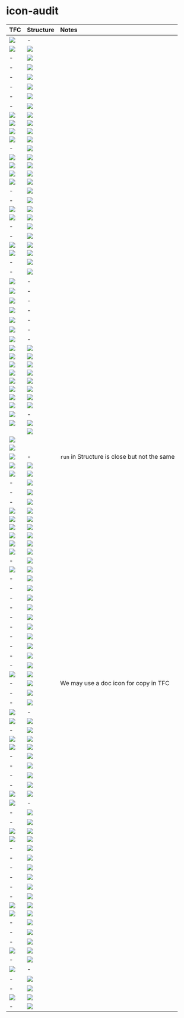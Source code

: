 # icon-audit
 
| TFC                                | Structure                                | Notes                                        |
|:-----------------------------------|:-----------------------------------------|:---------------------------------------------|
| ![](tfc/bolt.svg)                  | -                                        |                                              |
| ![](tfc/add.svg)                   | ![](structure/plus-plain.svg)            |                                              |
| -                                  | ![](structure/plus-circle-fill.svg)      |                                              |
| -                                  | ![](structure/plus-circle-outline.svg)   |                                              |
| -                                  | ![](structure/plus-square-fill.svg)      |                                              |
| -                                  | ![](structure/minus-circle-outline.svg)  |                                              |
| -                                  | ![](structure/minus-circle-fill.svg)     |                                              |
| -                                  | ![](structure/minus-square-fill.svg)     |                                              |
| ![](tfc/cancel-square-outline.svg) | ![](structure/cancel-square-outline.svg) |                                              |
| ![](tfc/cancel.svg)                | ![](structure/cancel-square-fill.svg)    |                                              |
| ![](tfc/error.svg)                 | ![](structure/cancel-circle-fill.svg)    |                                              |
| ![](tfc/times.svg)                 | ![](structure/cancel-plain.svg)          |                                              |
| -                                  | ![](structure/cancel-circle-outline.svg) |                                              |
| ![](tfc/check-circle-fill.svg)     | ![](structure/check-circle-fill.svg)     |                                              |
| ![](tfc/success.svg)               | ![](structure/check-circle-fill.svg)     |                                              |
| ![](tfc/check-circle-outline.svg)  | ![](structure/check-circle-outline.svg)  |                                              |
| ![](tfc/checkmark.svg)             | ![](structure/check-plain.svg)           |                                              |
| -                                  | ![](structure/alert-circle-fill.svg)     |                                              |
| -                                  | ![](structure/alert-circle-outline.svg)  |                                              |
| ![](tfc/warning.svg)               | ![](structure/alert-triangle.svg)        |                                              |
| ![](tfc/lock.svg)                  | ![](structure/lock-closed.svg)           |                                              |
| -                                  | ![](structure/lock-disabled.svg)         |                                              |
| -                                  | ![](structure/lock-open.svg)             |                                              |
| ![](tfc/chevron-down.svg)          | ![](structure/chevron-down.svg)          |                                              |
| ![](tfc/chevron-up.svg)            | ![](structure/chevron-up.svg)            |                                              |
| -                                  | ![](structure/chevron-right.svg)         |                                              |
| -                                  | ![](structure/chevron-left.svg)          |                                              |
| ![](tfc/github.svg)                | -                                        |                                              |
| ![](tfc/gitlab.svg)                | -                                        |                                              |
| ![](tfc/bitbucket.svg)             | -                                        |                                              |
| ![](tfc/logo_slack-large.svg)      | -                                        |                                              |
| ![](tfc/logo_slack-small.svg)      | -                                        |                                              |
| ![](tfc/logo_webhook-large.svg)    | -                                        |                                              |
| ![](tfc/logo_webhook-small.svg)    | -                                        |                                              |
| ![](tfc/clock.svg)                 | ![](structure/clock-outline.svg)         |                                              |
| ![](tfc/delete.svg)                | ![](structure/trash.svg)                 |                                              |
| ![](tfc/fold-out.svg)              | ![](structure/unfold-more.svg)           |                                              |
| ![](tfc/fold-in.svg)               | ![](structure/unfold-less.svg)           |                                              |
| ![](tfc/expand.svg)                | ![](structure/expand-more.svg)           |                                              |
| ![](tfc/collapse.svg)              | ![](structure/expand-less.svg)           |                                              |
| ![](tfc/info.svg)                  | ![](structure/info-circle-outline.svg)   |                                              |
| ![](tfc/file.svg)                  | ![](structure/file-fill.svg)             |                                              |
| ![](tfc/repo.svg)                  | -                                        |                                              |
| ![](tfc/settings.svg)              | ![](structure/settings.svg)              |                                              |
|                                    | ![](structure/tune.svg)                  |                                              |
| ![](tfc/scroll-top.svg)            |                                          |                                              |
| ![](tfc/scroll-bottom.svg)         |                                          |                                              |
| ![](tfc/running.svg)               | -                                        | `run` in Structure is close but not the same |
| ![](tfc/user-organization.svg)     | ![](structure/user-organization.svg)     |                                              |
| ![](tfc/premium.svg)               | ![](structure/user-organization.svg)     |                                              |
| -                                  | ![](structure/git-branch.svg)            |                                              |
| -                                  | ![](structure/git-commit.svg)            |                                              |
| -                                  | ![](structure/git-pull-request.svg)      |                                              |
| ![](tfc/minus.svg)                 | ![](structure/minus-plain.svg)           |                                              |
| ![](tfc/queue-plan.svg)            | ![](structure/queue.svg)                 |                                              |
| ![](tfc/trial.svg)                 | ![](structure/calendar.svg)              |                                              |
| ![](tfc/visibility-hide.svg)       | ![](structure/visibility-hide.svg)       |                                              |
| ![](tfc/visibility-show.svg)       | ![](structure/visibility-show.svg)       |                                              |
| ![](tfc/sort.svg)                  | ![](structure/swap-vertical.svg)         |                                              |
| -                                  | ![](structure/swap-horizontal.svg)       |                                              |
| ![](tfc/filter.svg)                | ![](structure/filter.svg)                |                                              |
| -                                  | ![](structure/tune.svg)                  |                                              |
| -                                  | ![](structure/star-outline.svg)          |                                              |
| -                                  | ![](structure/star-fill.svg)             |                                              |
| -                                  | ![](structure/arrow-left.svg)            |                                              |
| -                                  | ![](structure/arrow-right.svg)           |                                              |
| -                                  | ![](structure/arrow-up.svg)              |                                              |
| -                                  | ![](structure/arrow-down.svg)            |                                              |
| -                                  | ![](structure/sub-arrow-left.svg)        |                                              |
| -                                  | ![](structure/sub-arrow-right.svg)       |                                              |
| -                                  | ![](structure/upload.svg)                |                                              |
| ![](tfc/download.svg)              | ![](structure/download.svg)              |                                              |
| -                                  | ![](structure/copy-action.svg)           | We may use a doc icon for copy in TFC        |
| -                                  | ![](structure/copy-success.svg)          |                                              |
| -                                  | ![](structure/clock-fill.svg)            |                                              |
| ![](tfc/pending.svg)               | -                                        |                                              |
| ![](tfc/horizontal-ellipsis.svg)   | ![](structure/more-horizontal.svg)       |                                              |
| -                                  | ![](structure/more-vertical.svg)         |                                              |
| ![](tfc/edit.svg)                  | ![](structure/edit.svg)                  |                                              |
| ![](tfc/help-circle-outline.svg)   | ![](structure/help-circle-outline.svg)   |                                              |
| -                                  | ![](structure/help-circle-fill.svg)      |                                              |
| -                                  | ![](structure/caret-down.svg)            |                                              |
| -                                  | ![](structure/caret-up.svg)              |                                              |
| -                                  | ![](structure/menu.svg)                  |                                              |
| ![](tfc/user.svg)                  | ![](structure/user-plain.svg)            |                                              |
| ![](tfc/user-suspended.svg)        | -                                        |                                              |
| -                                  | ![](structure/user-square-fill.svg)      |                                              |
| -                                  | ![](structure/user-square-outline.svg)   |                                              |
| ![](tfc/pro.svg)                   | ![](structure/user-team.svg)             |                                              |
| ![](tfc/user-team.svg)             | ![](structure/user-team.svg)             |                                              |
| -                                  | ![](structure/run.svg)                   |                                              |
| -                                  | ![](structure/flag.svg)                  |                                              |
| -                                  | ![](structure/folder-fill.svg)           |                                              |
| -                                  | ![](structure/folder-outline.svg)        |                                              |
| -                                  | ![](structure/learn.svg)                 |                                              |
| -                                  | ![](structure/docs.svg)                  |                                              |
| ![](tfc/exit.svg)                  | ![](structure/exit.svg)                  |                                              |
| ![](tfc/search.svg)                | ![](structure/search.svg)                |                                              |
| -                                  | ![](structure/refresh.svg)               |                                              |
| -                                  | ![](structure/code.svg)                  |                                              |
| -                                  | ![](structure/file-outline.svg)          |                                              |
| ![](tfc/disabled.svg)              | ![](structure/disabled.svg)              |                                              |
| -                                  | ![](structure/history.svg)               |                                              |
| ![](tfc/explanation.svg)           | -                                        |                                              |
| -                                  | ![](structure/tier-enterprise.svg)       |                                              |
| -                                  | ![](structure/tier-oss.svg)              |                                              |
| ![](tfc/hexagon-loader.svg)        | ![](structure/loading.svg)               |                                              |
| -                                  | ![](structure/link.svg)                  |                                              |


